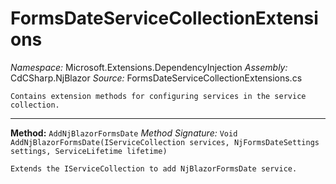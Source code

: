 # FormsDateServiceCollectionExtensions

*Namespace:* Microsoft.Extensions.DependencyInjection
*Assembly:* CdCSharp.NjBlazor
*Source:* FormsDateServiceCollectionExtensions.cs



    Contains extension methods for configuring services in the service collection.
    
---

**Method:** `AddNjBlazorFormsDate`
*Method Signature:* `Void AddNjBlazorFormsDate(IServiceCollection services, NjFormsDateSettings settings, ServiceLifetime lifetime)`


    Extends the IServiceCollection to add NjBlazorFormsDate service.
    


